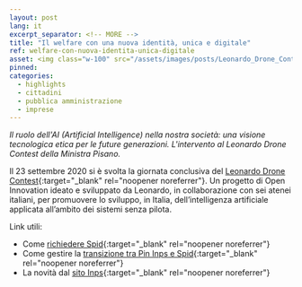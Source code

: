 ```yaml
---
layout: post
lang: it
excerpt_separator: <!-- MORE -->
title: "Il welfare con una nuova identità, unica e digitale"
ref: welfare-con-nuova-identita-unica-digitale
asset: <img class="w-100" src="/assets/images/posts/Leonardo_Drone_Contest_foto_2.jpg" alt="Leonardo Drone Contest"/>
pinned:
categories:
  - highlights
  - cittadini
  - pubblica amministrazione
  - imprese
---
```


_Il ruolo dell'AI (Artificial Intelligence) nella nostra società: una visione tecnologica etica per le future generazioni. L'intervento al Leonardo Drone Contest della Ministra Pisano._

<!-- MORE -->

Il 23 settembre 2020 si è svolta la giornata conclusiva del [Leonardo Drone Contest](https://dronecontest.leonardocompany.com/it){:target="_blank" rel="noopener noreferrer"}. Un progetto di Open Innovation ideato e sviluppato da Leonardo, in collaborazione con sei atenei italiani, per promuovere lo sviluppo, in Italia, dell’intelligenza artificiale applicata all’ambito dei sistemi senza pilota.







Link utili:
- Come [richiedere Spid](https://www.spid.gov.it/){:target="_blank" rel="noopener noreferrer"}
- Come gestire la [transizione tra Pin Inps e Spid](https://www.inps.it/nuovoportaleinps/default.aspx?sPathID=%3b0%3b53568%3b&lastMenu=53568&iMenu=111&iNodo=53568&p4=2){:target="_blank" rel="noopener noreferrer"}
- La novità dal [sito Inps](https://www.inps.it/nuovoportaleinps/default.aspx?itemdir=54133){:target="_blank" rel="noopener noreferrer"}
